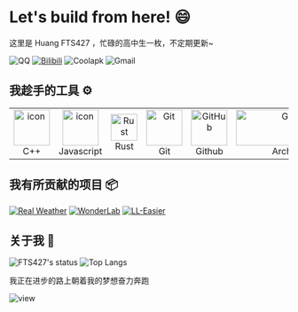 # Let's build from here! 😄

这里是 Huang FTS427 ，忙碌的高中生一枚，不定期更新~

![QQ](https://img.shields.io/badge/2783629533-81A1C1.svg?style=for-the-badge&logo=qq&logoColor=white)
[![Bilibili](https://img.shields.io/badge/探索者FTS-81A1C1.svg?style=for-the-badge&logo=bilibili&logoColor=white)](https://space.bilibili.com/1978537245?spm_id_from=333.1007.0.0)
![Coolapk](https://img.shields.io/badge/酷安-FTS427-81A1C1.svg?style=for-the-badge&logo=coolapk&logoColor=white)
![Gmail](https://img.shields.io/badge/FTSquantum@gmail-81A1C1.svg?style=for-the-badge&logo=gmail&logoColor=white)

## 我趁手的工具 ⚙️

<table>
  <tr>
    <td align="center" width="96">
        <img src="https://techstack-generator.vercel.app/cpp-icon.svg" alt="icon" width="65" height="65" />
      <br>C++
    </td>
    <td align="center" width="96">
        <img src="https://techstack-generator.vercel.app/js-icon.svg" alt="icon" width="65" height="65" />
      <br>Javascript
    </td>
    <td align="center"  width="96">
        <img src="https://skillicons.dev/icons?i=rust" width="48" height="48" alt="Rust" />
      <br>Rust
    </td>
    <td align="center" width="96">
        <img src="https://user-images.githubusercontent.com/25181517/192108372-f71d70ac-7ae6-4c0d-8395-51d8870c2ef0.png" width="65" height="65" alt="Git" />
      <br>Git
    </td>
    <td align="center" width="96">
        <img src="https://techstack-generator.vercel.app/github-icon.svg" width="65" height="65" alt="GitHub" />
      <br>Github
    </td>
    <td align="center">
        <img src="https://archlinux.org/static/logos/archlinux-logo-light-90dpi.d36c53534a2b.png" width="200" height="65" alt="GitHub" />
      <br>Archlinux
    </td>
 </tr>
</table>

## 我有所贡献的项目 📦

[![Real Weather](https://github-readme-stats.vercel.app/api/pin/?username=ZH-Server&repo=endstone_real_weather&hide_border=true&theme=nord)](https://github.com/ZH-Server/endstone_real_weather)
[![WonderLab](https://github-readme-stats.vercel.app/api/pin/?username=Lunova-Studio&repo=WonderLab.Override&hide_border=true&theme=nord)](https://github.com/Lunova-Studio/WonderLab.Override)
[![LL-Easier](https://github-readme-stats.vercel.app/api/pin/?username=ZH-Server&repo=ll_easier&hide_border=true&theme=nord)](https://github.com/ZH-Server/ll_easier)

## 关于我 👋

![FTS427's status](https://github-readme-stats.vercel.app/api?username=FTS427&show_icons=true&count_private=true&hide_border=true&theme=nord&local=cn)
![Top Langs](https://github-readme-stats.vercel.app/api/top-langs/?username=FTS427&hide_border=true&layout=donut&theme=nord)

我正在进步的路上朝着我的梦想奋力奔跑

![view](https://komarev.com/ghpvc/?username=FTS427&label=PROFILE+VIEWS&style=for-the-badge&color=81a1c1)

